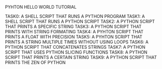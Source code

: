 PYHTON HELLO WORLD TUTORIAL

TASK0: A SHELL SCRIPT THAT RUNS A PYTHON PROGRAM
TASK1: A SHELL SCRIPT THAT RUNS A PYTHON SCRIPT
TASK2: A PYTHON SCRIPT THAT PRINTS A SPECIFIC STRING
TASK3: A PYTHON SCRIPT THAT PRINTS WITH STRING FORMATING
TASK4: A PYHTON SCRIPT THAT PRINTS A FLOAT WITH PRECISION
TASK5: A PYHTON SCRIPT THAT PRINTS A STRING MULTIPLE TIMES WITHOUT USING LOOPS
TASK6: A PYTHON SCRIPT THAT CONCATENATES STRINGS
TASK7: A PYTHON SCRIPT THAT USES PYTHON SLICING FUNCTIONS
TASK8: A PYTHON SCRIPT THAT PRINTS A CERTAIN STRING
TASK9: A PYTHON SCRIPT THAT PRINTS THE ZEN OF PYTHON
 
